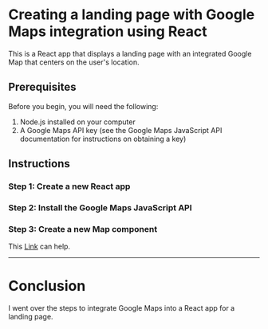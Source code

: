 # Creating a landing page with Google Maps integration using React

This is a React app that displays a landing page with an integrated Google Map that centers on the user's location.

## Prerequisites

Before you begin, you will need the following:

1. Node.js installed on your computer
2. A Google Maps API key (see the Google Maps JavaScript API documentation for instructions on obtaining a key)

## Instructions

### Step 1: Create a new React app

### Step 2: Install the Google Maps JavaScript API

### Step 3: Create a new Map component

This [Link](https://blog.logrocket.com/integrating-google-maps-react/) can help.


---
# Conclusion
I went over the steps to integrate Google Maps into a React app for a landing page.

